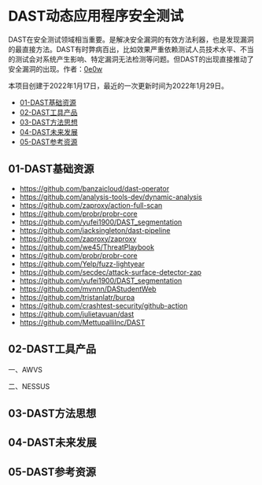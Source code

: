 # DAST动态应用程序安全测试
DAST在安全测试领域相当重要。是解决安全漏洞的有效方法利器，也是发现漏洞的最直接方法。DAST有时弊病百出，比如效果严重依赖测试人员技术水平、不当的测试会对系统产生影响、特定漏洞无法检测等问题。但DAST的出现直接推动了安全漏洞的出现。作者：[0e0w](https://github.com/0e0w)

本项目创建于2022年1月17日，最近的一次更新时间为2022年1月29日。

- [01-DAST基础资源](https://github.com/ASTTeam/DAST#01-dast%E5%9F%BA%E7%A1%80%E8%B5%84%E6%BA%90)
- [02-DAST工具产品](https://github.com/ASTTeam/DAST#02-dast%E5%B7%A5%E5%85%B7%E4%BA%A7%E5%93%81)
- [03-DAST方法思想](https://github.com/ASTTeam/DAST#03-dast%E6%96%B9%E6%B3%95%E6%80%9D%E6%83%B3)
- [04-DAST未来发展](https://github.com/ASTTeam/DAST#04-dast%E6%9C%AA%E6%9D%A5%E5%8F%91%E5%B1%95)
- [05-DAST参考资源](https://github.com/ASTTeam/DAST#05-dast%E5%8F%82%E8%80%83%E8%B5%84%E6%BA%90)

## 01-DAST基础资源

- https://github.com/banzaicloud/dast-operator
- https://github.com/analysis-tools-dev/dynamic-analysis
- https://github.com/zaproxy/action-full-scan
- https://github.com/probr/probr-core
- https://github.com/yufei1900/DAST_segmentation
- https://github.com/jacksingleton/dast-pipeline
- https://github.com/zaproxy/zaproxy
- https://github.com/we45/ThreatPlaybook
- https://github.com/probr/probr-core
- https://github.com/Yelp/fuzz-lightyear
- https://github.com/secdec/attack-surface-detector-zap
- https://github.com/yufei1900/DAST_segmentation
- https://github.com/mvnnn/DAStudentWeb
- https://github.com/tristanlatr/burpa
- https://github.com/crashtest-security/github-action
- https://github.com/julietavuan/dast
- https://github.com/MettupalliInc/DAST

## 02-DAST工具产品

一、AWVS

二、NESSUS

## 03-DAST方法思想

## 04-DAST未来发展

## 05-DAST参考资源